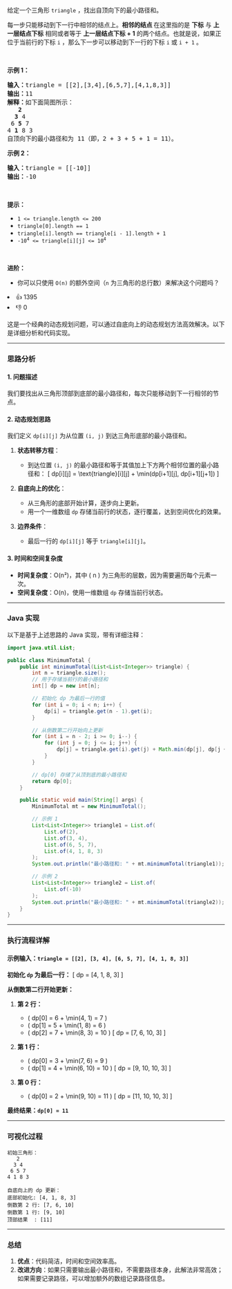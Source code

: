 <p>给定一个三角形 <code>triangle</code> ，找出自顶向下的最小路径和。</p>

<p>每一步只能移动到下一行中相邻的结点上。<strong>相邻的结点 </strong>在这里指的是 <strong>下标</strong> 与 <strong>上一层结点下标</strong> 相同或者等于 <strong>上一层结点下标 + 1</strong> 的两个结点。也就是说，如果正位于当前行的下标 <code>i</code> ，那么下一步可以移动到下一行的下标 <code>i</code> 或 <code>i + 1</code> 。</p>

<p>&nbsp;</p>

<p><strong>示例 1：</strong></p>

<pre>
<strong>输入：</strong>triangle = [[2],[3,4],[6,5,7],[4,1,8,3]]
<strong>输出：</strong>11
<strong>解释：</strong>如下面简图所示：
   <strong>2</strong>
  <strong>3</strong> 4
 6 <strong>5</strong> 7
4 <strong>1</strong> 8 3
自顶向下的最小路径和为&nbsp;11（即，2&nbsp;+&nbsp;3&nbsp;+&nbsp;5&nbsp;+&nbsp;1&nbsp;= 11）。
</pre>

<p><strong>示例 2：</strong></p>

<pre>
<strong>输入：</strong>triangle = [[-10]]
<strong>输出：</strong>-10
</pre>

<p>&nbsp;</p>

<p><strong>提示：</strong></p>

<ul> 
 <li><code>1 &lt;= triangle.length &lt;= 200</code></li> 
 <li><code>triangle[0].length == 1</code></li> 
 <li><code>triangle[i].length == triangle[i - 1].length + 1</code></li> 
 <li><code>-10<sup>4</sup> &lt;= triangle[i][j] &lt;= 10<sup>4</sup></code></li> 
</ul>

<p>&nbsp;</p>

<p><strong>进阶：</strong></p>

<ul> 
 <li>你可以只使用 <code>O(n)</code>&nbsp;的额外空间（<code>n</code> 为三角形的总行数）来解决这个问题吗？</li> 
</ul>

<div><li>👍 1395</li><li>👎 0</li></div>

这是一个经典的动态规划问题，可以通过自底向上的动态规划方法高效解决。以下是详细分析和代码实现。

---

### 思路分析

#### 1. 问题描述
我们要找出从三角形顶部到底部的最小路径和，每次只能移动到下一行相邻的节点。

#### 2. 动态规划思路
我们定义 `dp[i][j]` 为从位置 `(i, j)` 到达三角形底部的最小路径和。
1. **状态转移方程**：
    - 到达位置 `(i, j)` 的最小路径和等于其值加上下方两个相邻位置的最小路径和：
      \[
      dp[i][j] = \text{triangle}[i][j] + \min(dp[i+1][j], dp[i+1][j+1])
      \]

2. **自底向上的优化**：
    - 从三角形的底部开始计算，逐步向上更新。
    - 用一个一维数组 `dp` 存储当前行的状态，逐行覆盖，达到空间优化的效果。

3. **边界条件**：
    - 最后一行的 `dp[i][j]` 等于 `triangle[i][j]`。

#### 3. 时间和空间复杂度
- **时间复杂度**：O(n²)，其中 \( n \) 为三角形的层数，因为需要遍历每个元素一次。
- **空间复杂度**：O(n)，使用一维数组 `dp` 存储当前行状态。

---

### Java 实现

以下是基于上述思路的 Java 实现，带有详细注释：

```java
import java.util.List;

public class MinimumTotal {
    public int minimumTotal(List<List<Integer>> triangle) {
        int n = triangle.size();
        // 用于存储当前行的最小路径和
        int[] dp = new int[n];

        // 初始化 dp 为最后一行的值
        for (int i = 0; i < n; i++) {
            dp[i] = triangle.get(n - 1).get(i);
        }

        // 从倒数第二行开始向上更新
        for (int i = n - 2; i >= 0; i--) {
            for (int j = 0; j <= i; j++) {
                dp[j] = triangle.get(i).get(j) + Math.min(dp[j], dp[j + 1]);
            }
        }

        // dp[0] 存储了从顶到底的最小路径和
        return dp[0];
    }

    public static void main(String[] args) {
        MinimumTotal mt = new MinimumTotal();

        // 示例 1
        List<List<Integer>> triangle1 = List.of(
            List.of(2),
            List.of(3, 4),
            List.of(6, 5, 7),
            List.of(4, 1, 8, 3)
        );
        System.out.println("最小路径和: " + mt.minimumTotal(triangle1)); // 输出: 11

        // 示例 2
        List<List<Integer>> triangle2 = List.of(
            List.of(-10)
        );
        System.out.println("最小路径和: " + mt.minimumTotal(triangle2)); // 输出: -10
    }
}
```

---

### 执行流程详解

#### 示例输入：`triangle = [[2], [3, 4], [6, 5, 7], [4, 1, 8, 3]]`

**初始化 `dp` 为最后一行：**
\[
dp = [4, 1, 8, 3]
\]

**从倒数第二行开始更新：**

1. **第 2 行：**
    - \( dp[0] = 6 + \min(4, 1) = 7 \)
    - \( dp[1] = 5 + \min(1, 8) = 6 \)
    - \( dp[2] = 7 + \min(8, 3) = 10 \)
      \[
      dp = [7, 6, 10, 3]
      \]

2. **第 1 行：**
    - \( dp[0] = 3 + \min(7, 6) = 9 \)
    - \( dp[1] = 4 + \min(6, 10) = 10 \)
      \[
      dp = [9, 10, 10, 3]
      \]

3. **第 0 行：**
    - \( dp[0] = 2 + \min(9, 10) = 11 \)
      \[
      dp = [11, 10, 10, 3]
      \]

**最终结果：`dp[0] = 11`**

---

### 可视化过程

```
初始三角形：
   2
  3 4
 6 5 7
4 1 8 3

自底向上的 dp 更新：
底部初始化: [4, 1, 8, 3]
倒数第 2 行: [7, 6, 10]
倒数第 1 行: [9, 10]
顶部结果  : [11]
```

---

### 总结

1. **优点**：代码简洁，时间和空间效率高。
2. **改进方向**：如果只需要输出最小路径和，不需要路径本身，此解法非常高效；如果需要记录路径，可以增加额外的数组记录路径信息。